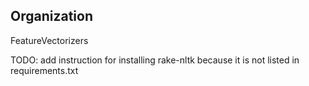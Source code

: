## Organization

FeatureVectorizers

TODO: add instruction for installing rake-nltk because it is not listed in requirements.txt